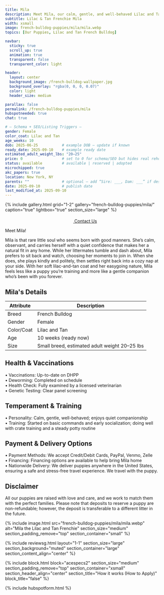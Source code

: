 ```yaml
---
title: Mila
description: Meet Mila, our calm, gentle, and well-behaved Lilac and Tan French Bulldog puppy.
subtitle: Lilac & Tan Frenchie Mila
width: xsmall
image: french-bulldog-puppies/mila/mila.webp
topics: [Our Puppies, Lilac and Tan French Bulldog]

navbar:
  sticky: true
  scroll_up: true
  animation: true
  transparent: false
  transparent_color: light

header:
  layout: center
  background_image: /french-bulldog-wallpaper.jpg
  background_overlay: "rgba(0, 0, 0, 0.07)"
  color: light
  header_size: medium

parallax: false
permalink: /french-bulldog-puppies/mila
hubspotneeded: true
chat: true

# — Schema + SEO/Listing Triggers —
gender: Female
color_coat: Lilac and Tan
age_weeks: 10
dob: 2025-06-25           # example DOB — update if known
ready_date: 2025-09-10    # example ready date
estimated_adult_weight_lbs: "20–25"
price: 0                  # set to 0 for schema/SEO but hides real rehoming fee
status: available         # available | reserved | adopted
microchipped: true
akc_papers: true
location: New York, NY
parents: ""               # optional — add “Sire: ___, Dam: ___” if desired
date: 2025-09-10          # publish date
last_modified_at: 2025-09-10
---
```



{% include gallery.html
grid="1-2"
gallery="french-bulldog-puppies/mila/"
caption="true"
lightbox="true"
section_size="large"
%}

<center><a class="uk-button uk-button-danger uk-border-pill uk-button-xlarge my-border-rounded" href="tel:212-739-0182">
    <span data-uk-icon="phone" class="uk-icon">
        <svg width="20" height="20" viewBox="0 0 20 20" xmlns="http://www.w3.org/2000/svg"></svg>
    </span>
    Contact Us
</a>
</center>

Meet Mila!

Mila is that rare little soul who seems born with good manners. She’s calm, observant, and carries herself with a quiet confidence that makes her a natural fit in any home. While her littermates tumble and dash about, Mila prefers to sit back and watch, choosing her moments to join in. When she does, she plays kindly and politely, then settles right back into a cozy nap at your side. With her soft lilac-and-tan coat and her easygoing nature, Mila feels less like a puppy you’re training and more like a gentle companion who’s been with you forever.

## Mila's Details

| Attribute       | Description                                  |
| --------------- | -------------------------------------------- |
| Breed           | French Bulldog                               |
| Gender          | Female                                       |
| Color/Coat      | Lilac and Tan                                |
| Age             | 10 weeks (ready now)                         |
| Size            | Small breed, estimated adult weight 20–25 lbs |



## Health & Vaccinations

  • Vaccinations: Up-to-date on DHPP  
  • Deworming: Completed on schedule  
  • Health Check: Fully examined by a licensed veterinarian  
  • Genetic Testing: Clear panel screening

## Temperament & Training

  • Personality: Calm, gentle, well-behaved; enjoys quiet companionship  
  • Training: Started on basic commands and early socialization; doing well with crate training and a steady potty routine

## Payment & Delivery Options

  • Payment Methods: We accept Credit/Debit Cards, PayPal, Venmo, Zelle  
  • Financing: Financing options are available to help bring Mila home  
  • Nationwide Delivery: We deliver puppies anywhere in the United States, ensuring a safe and stress-free travel experience. We travel with the puppy.

## Disclaimer

All our puppies are raised with love and care, and we work to match them with the perfect families. Please note that deposits to reserve a puppy are non-refundable; however, the deposit is transferable to a different litter in the future.

{% include image.html
src="french-bulldog-puppies/mila/mila.webp"
alt="Mila the Lilac and Tan Frenchie"
section_size="medium"
section_padding_remove="top"
section_container="small"
%}

{% include reviewsg.html
layout="1-1"
section_size="large"
section_background="muted"
section_container="large"
section_content_align="center"
%}

{% include block.html
block="acespecs2"
section_size="medium"
section_padding_remove="top"
section_container="xsmall"
section_header_align="center"
section_title="How it works (How to Apply)"
block_title="false"
%}

{% include hubspotform.html %}
<script type="application/ld+json">
{
  "@context": "https://schema.org",
  "@type": "Product",
  "name": "{{ page.title }} — French Bulldog Puppy",
  "description": "{{ page.description | strip_newlines | escape }}",
  "image": [
    "{{ site.url }}{{ site.baseurl }}/{{ page.image }}"
  ],
  "sku": "{{ page.permalink | split: '/' | last }}",
  "brand": {
    "@type": "Brand",
    "name": "Ethical Frenchie"
  },
  "category": "Pets",
  "color": "{{ page.color_coat | default: '' }}",
  "gender": "{{ page.gender | default: '' }}",
  "weight": {
    "@type": "QuantitativeValue",
    "unitCode": "LBR",
    "minValue": 20,
    "maxValue": 25
  },
  "additionalProperty": [
    {
      "@type": "PropertyValue",
      "name": "Vaccinations",
      "value": "Up-to-date on DHPP"
    },
    {
      "@type": "PropertyValue",
      "name": "Deworming",
      "value": "Completed on schedule"
    },
    {
      "@type": "PropertyValue",
      "name": "Veterinary Health Check",
      "value": "Fully examined by a licensed veterinarian"
    },
    {
      "@type": "PropertyValue",
      "name": "Genetic Testing",
      "value": "Clear panel screening"
    },
    {
      "@type": "PropertyValue",
      "name": "Microchip",
      "value": "{% if page.microchipped %}Yes{% else %}No{% endif %}"
    },
    {
      "@type": "PropertyValue",
      "name": "AKC Papers",
      "value": "{% if page.akc_papers %}Yes{% else %}No{% endif %}"
    }
  ],
  "offers": {
    "@type": "Offer",
    "url": "{{ site.url }}{{ page.permalink }}",
    "priceCurrency": "USD",
    "price": "{{ page.price | default: 0 }}",
    "availability": "https://schema.org/{% if page.status == 'available' %}InStock{% elsif page.status == 'reserved' %}PreOrder{% else %}SoldOut{% endif %}",
    "seller": {
      "@type": "Organization",
      "name": "Ethical Frenchie",
      "url": "{{ site.url }}",
      "telephone": "+1-212-739-0182",
      "address": {
        "@type": "PostalAddress",
        "addressLocality": "New York",
        "addressRegion": "NY",
        "addressCountry": "US"
      }
    }
  },
  "datePublished": "{{ page.date | date_to_xmlschema }}",
  "dateModified": "{% if page.last_modified_at %}{{ page.last_modified_at | date_to_xmlschema }}{% else %}{{ page.date | date_to_xmlschema }}{% endif %}"
}
</script>

